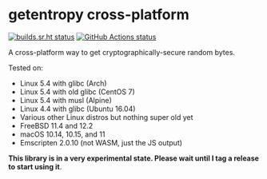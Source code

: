# getentropy cross-platform

[![builds.sr.ht status](https://builds.sr.ht/~aman/xp-getentropy.svg)](https://builds.sr.ht/~aman/xp-getentropy?)
[![GitHub Actions status](https://github.com/a-vrma/xp-getentropy/workflows/GitHub%20CI/badge.svg)](https://github.com/a-vrma/xp-getentropy/actions)

A cross-platform way to get cryptographically-secure random bytes.

Tested on:

- Linux 5.4 with glibc (Arch)
- Linux 5.4 with old glibc (CentOS 7)
- Linux 5.4 with musl (Alpine)
- Linux 4.4 with glibc (Ubuntu 16.04)
- Various other Linux distros but nothing super old yet
- FreeBSD 11.4 and 12.2
- macOS 10.14, 10.15, and 11
- Emscripten 2.0.10 (not WASM, just the JS output)

**This library is in a very experimental state. Please wait until I tag a
release to start using it**.
